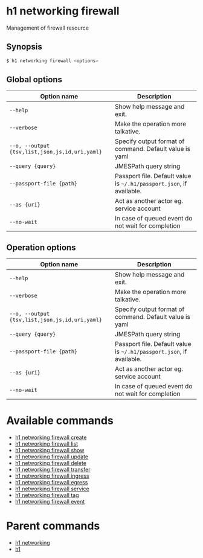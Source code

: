 
# h1 networking firewall

Management of firewall resource

## Synopsis

```bash
$ h1 networking firewall <options>
```

## Global options

| Option name                                        | Description                                                              |
| -------------------------------------------------- | ------------------------------------------------------------------------ |
| ```--help```                                       | Show help message and exit.                                              |
| ```--verbose```                                    | Make the operation more talkative.                                       |
| ```--o, --output {tsv,list,json,js,id,uri,yaml}``` | Specify output format of command. Default value is yaml                  |
| ```--query {query}```                              | JMESPath query string                                                    |
| ```--passport-file {path}```                       | Passport file. Default value is ```~/.h1/passport.json```, if available. |
| ```--as {uri}```                                   | Act as another actor eg. service account                                 |
| ```--no-wait```                                    | In case of queued event do not wait for completion                       |

## Operation options

| Option name                                        | Description                                                              |
| -------------------------------------------------- | ------------------------------------------------------------------------ |
| ```--help```                                       | Show help message and exit.                                              |
| ```--verbose```                                    | Make the operation more talkative.                                       |
| ```--o, --output {tsv,list,json,js,id,uri,yaml}``` | Specify output format of command. Default value is yaml                  |
| ```--query {query}```                              | JMESPath query string                                                    |
| ```--passport-file {path}```                       | Passport file. Default value is ```~/.h1/passport.json```, if available. |
| ```--as {uri}```                                   | Act as another actor eg. service account                                 |
| ```--no-wait```                                    | In case of queued event do not wait for completion                       |

# Available commands

* [h1 networking firewall create](./create/README.md)
* [h1 networking firewall list](./list/README.md)
* [h1 networking firewall show](./show/README.md)
* [h1 networking firewall update](./update/README.md)
* [h1 networking firewall delete](./delete/README.md)
* [h1 networking firewall transfer](./transfer/README.md)
* [h1 networking firewall ingress](./ingress/README.md)
* [h1 networking firewall egress](./egress/README.md)
* [h1 networking firewall service](./service/README.md)
* [h1 networking firewall tag](./tag/README.md)
* [h1 networking firewall event](./event/README.md)

# Parent commands

* [h1 networking](./../README.md)
* [h1](./../../README.md)
